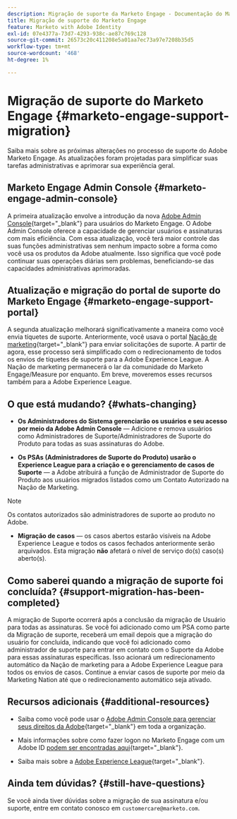 ```yaml
---
description: Migração de suporte da Marketo Engage - Documentação do Marketo - Documentação do produto
title: Migração de suporte do Marketo Engage
feature: Marketo with Adobe Identity
exl-id: 07e4377a-73d7-4293-938c-ae87c769c128
source-git-commit: 26573c20c411208e5a01aa7ec73a97e7208b35d5
workflow-type: tm+mt
source-wordcount: '468'
ht-degree: 1%

---
```


# Migração de suporte do Marketo Engage {#marketo-engage-support-migration}

Saiba mais sobre as próximas alterações no processo de suporte do Adobe Marketo Engage. As atualizações foram projetadas para simplificar suas tarefas administrativas e aprimorar sua experiência geral.

## Marketo Engage Admin Console {#marketo-engage-admin-console}

A primeira atualização envolve a introdução da nova [Adobe Admin Console](https://helpx.adobe.com/br/enterprise/admin-guide.html){target="_blank"} para usuários do Marketo Engage. O Adobe Admin Console oferece a capacidade de gerenciar usuários e assinaturas com mais eficiência. Com essa atualização, você terá maior controle das suas funções administrativas sem nenhum impacto sobre a forma como você usa os produtos da Adobe atualmente. Isso significa que você pode continuar suas operações diárias sem problemas, beneficiando-se das capacidades administrativas aprimoradas.

## Atualização e migração do portal de suporte do Marketo Engage {#marketo-engage-support-portal}

A segunda atualização melhorará significativamente a maneira como você envia tíquetes de suporte. Anteriormente, você usava o portal [Nação de marketing](https://nation.marketo.com/){target="_blank"} para enviar solicitações de suporte. A partir de agora, esse processo será simplificado com o redirecionamento de todos os envios de tíquetes de suporte para a Adobe Experience League. A Nação de marketing permanecerá o lar da comunidade do Marketo Engage/Measure por enquanto. Em breve, moveremos esses recursos também para a Adobe Experience League.

## O que está mudando? {#whats-changing}

* **Os Administradores do Sistema gerenciarão os usuários e seu acesso por meio da Adobe Admin Console** — Adicione e remova usuários como Administradores de Suporte/Administradores de Suporte do Produto para todas as suas assinaturas do Adobe.

* **Os PSAs (Administradores de Suporte do Produto) usarão o Experience League para a criação e o gerenciamento de casos de Suporte** — a Adobe atribuirá a função de Administrador de Suporte do Produto aos usuários migrados listados como um Contato Autorizado na Nação de Marketing.

>[!NOTE]
>
>Os contatos autorizados são administradores de suporte ao produto no Adobe.

* **Migração de casos** — os casos abertos estarão visíveis na Adobe Experience League e todos os casos fechados anteriormente serão arquivados. Esta migração **não** afetará o nível de serviço do(s) caso(s) aberto(s).

## Como saberei quando a migração de suporte foi concluída? {#support-migration-has-been-completed}

A migração de Suporte ocorrerá após a conclusão da migração de Usuário para todas as assinaturas. Se você foi adicionado como um PSA como parte da Migração de suporte, receberá um email depois que a migração do usuário for concluída, indicando que você foi adicionado como administrador de suporte para entrar em contato com o Suporte da Adobe para essas assinaturas específicas. Isso acionará um redirecionamento automático da Nação de marketing para a Adobe Experience League para todos os envios de casos. Continue a enviar casos de suporte por meio da Marketing Nation até que o redirecionamento automático seja ativado.

## Recursos adicionais {#additional-resources}

* Saiba como você pode usar o [Adobe Admin Console para gerenciar seus direitos da Adobe](https://helpx.adobe.com/br/enterprise/using/admin-roles.html){target="_blank"} em toda a organização.

* Mais informações sobre como fazer logon no Marketo Engage com um Adobe ID [podem ser encontradas aqui](/help/marketo/product-docs/administration/marketo-with-adobe-identity/user-sign-in-with-adobe-id.md){target="_blank"}.

* Saiba mais sobre a [Adobe Experience League](https://experienceleague.adobe.com/?lang=pt-BR){target="_blank"}.

## Ainda tem dúvidas? {#still-have-questions}

Se você ainda tiver dúvidas sobre a migração de sua assinatura e/ou suporte, entre em contato conosco em `customercare@marketo.com`.
